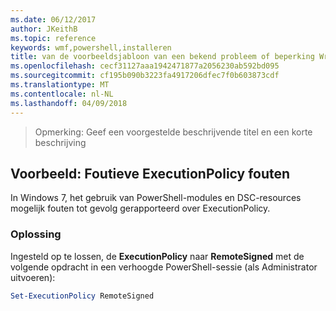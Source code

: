 ```yaml
---
ms.date: 06/12/2017
author: JKeithB
ms.topic: reference
keywords: wmf,powershell,installeren
title: van de voorbeeldsjabloon van een bekend probleem of beperking Write-up
ms.openlocfilehash: cecf31127aaa1942471877a2056230ab592bd095
ms.sourcegitcommit: cf195b090b3223fa4917206dfec7f0b603873cdf
ms.translationtype: MT
ms.contentlocale: nl-NL
ms.lasthandoff: 04/09/2018
---
```

>Opmerking: Geef een voorgestelde beschrijvende titel en een korte beschrijving

## <a name="example-erroneous-executionpolicy-errors"></a>Voorbeeld: Foutieve ExecutionPolicy fouten ##
In Windows 7, het gebruik van PowerShell-modules en DSC-resources mogelijk fouten tot gevolg gerapporteerd over ExecutionPolicy.

### <a name="resolution"></a>Oplossing

Ingesteld op te lossen, de **ExecutionPolicy** naar **RemoteSigned** met de volgende opdracht in een verhoogde PowerShell-sessie (als Administrator uitvoeren):

```powershell
Set-ExecutionPolicy RemoteSigned
```